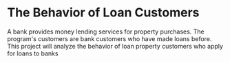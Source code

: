 # The Behavior of Loan Customers
A bank provides money lending services for property purchases. The program's customers are bank customers who have made loans before. This project will analyze the behavior of  loan property customers who apply for loans to banks
